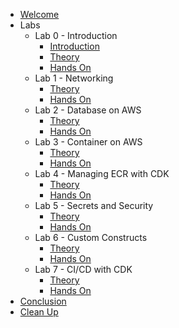 - [Welcome](/0_welcome)
- Labs
  - Lab 0 - Introduction
    - [Introduction](/labs/introduction)
    - [Theory](/labs/lab_0/0_theory)
    - [Hands On](/labs/lab_0/1_hands_on)
  - Lab 1 - Networking
    - [Theory](/labs/lab_1/0_theory)
    - [Hands On](/labs/lab_1/1_hands_on)
  - Lab 2 - Database on AWS
    - [Theory](/labs/lab_3/0_theory)
    - [Hands On](/labs/lab_3/1_hands_on)
  - Lab 3 - Container on AWS
    - [Theory](/labs/lab_4/0_theory)
    - [Hands On](/labs/lab_4/1_hands_on)
  - Lab 4 - Managing ECR with CDK
    - [Theory](/labs/lab_11/0_theory)
    - [Hands On](/labs/lab_11/1_hands_on)
  - Lab 5 - Secrets and Security
    - [Theory](/labs/lab_5/0_theory)
    - [Hands On](/labs/lab_5/1_hands_on)
  - Lab 6 - Custom Constructs
    - [Theory](/labs/lab_9/0_theory)
    - [Hands On](/labs/lab_9/1_hands_on)
  - Lab 7 - CI/CD with CDK
    - [Theory](/labs/lab_10/0_theory)
    - [Hands On](/labs/lab_10/1_hands_on)
- [Conclusion](/2_conclusion)
- [Clean Up](/3_cleanup)
